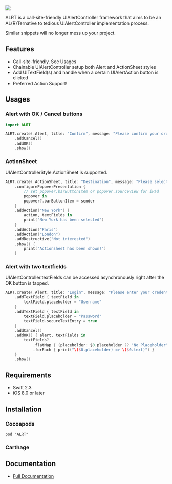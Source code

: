 <img src="https://raw.githubusercontent.com/wiki/mshrwtnb/ALRT/logobanner.png">

ALRT is a call-site-friendly UIAlertController framework that aims to be an AL(R)Ternative to tedious UIAlertController implementation process.

Similar snippets will no longer mess up your project.

## Features
* Call-site-friendly. See Usages
* Chainable UIAlertController setup both Alert and ActionSheet styles
* Add UITextField(s) and handle when a certain UIAlertAction button is clicked
* Preferred Action Support!

## Usages
### Alert with OK / Cancel buttons

```swift
import ALRT

ALRT.create(.Alert, title: "Confirm", message: "Please confirm your order")
    .addCancel()
    .addOK()
    .show()
```

### ActionSheet
UIAlertControllerStyle.ActionSheet is supported.

```swift
ALRT.create(.ActionSheet, title: "Destination", message: "Please select your destination")
    .configurePopoverPresentation {
        // set popover.barButtonItem or popover.sourceView for iPad
        popover in
        popover?.barButtonItem = sender
    }
    .addAction("New York") {
        action, textFields in
        print("New York has been selected")
    }
    .addAction("Paris")
    .addAction("London")
    .addDestructive("Not interested")
    .show() {
        print("Actionsheet has been shown!")
    }
```
### Alert with two textfields
UIAlertController.textFields can be accessed asynchronously right after the OK button is tapped.

```swift
ALRT.create(.Alert, title: "Login", message: "Please enter your credentials")
    .addTextField { textField in
        textField.placeholder = "Username"
    }
    .addTextField { textField in
        textField.placeholder = "Password"
        textField.secureTextEntry = true
    }
    .addCancel()
    .addOK() { alert, textFields in
        textFields?
            .flatMap { (placeholder: $0.placeholder ?? "No Placeholder", text: $0.text ?? "No Text") }
            .forEach { print("\($0.placeholder) => \($0.text)") }
    }
    .show()
```

## Requirements
* Swift 2.3
* iOS 8.0 or later

## Installation
### Cocoapods

```
pod "ALRT"
```

### Carthage

## Documentation
* [Full Documentation](https://mshrwtnb.github.io/ALRT/Classes/ALRT.html)
